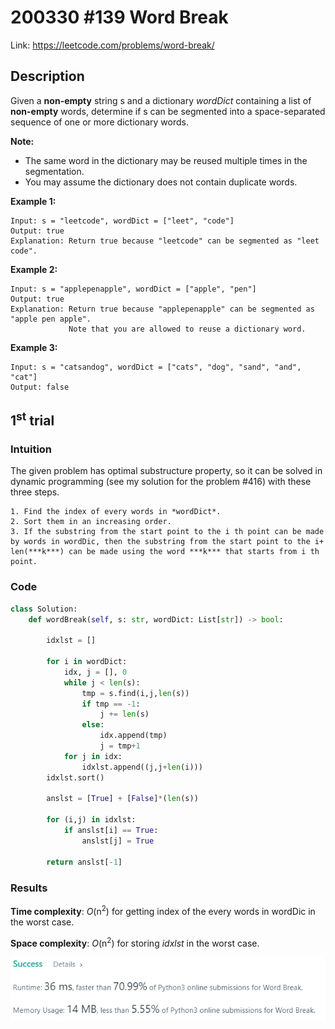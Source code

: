 # 200330 #139 Word Break
Link: https://leetcode.com/problems/word-break/

## Description
Given a **non-empty** string s and a dictionary *wordDict* containing a list of **non-empty** words, determine if s can be segmented into a space-separated sequence of one or more dictionary words.

**Note:**

- The same word in the dictionary may be reused multiple times in the segmentation.
- You may assume the dictionary does not contain duplicate words.


**Example 1:**

    Input: s = "leetcode", wordDict = ["leet", "code"]
    Output: true
    Explanation: Return true because "leetcode" can be segmented as "leet code".

**Example 2:**

    Input: s = "applepenapple", wordDict = ["apple", "pen"]
    Output: true
    Explanation: Return true because "applepenapple" can be segmented as "apple pen apple".
                 Note that you are allowed to reuse a dictionary word.

**Example 3:**

    Input: s = "catsandog", wordDict = ["cats", "dog", "sand", "and", "cat"]
    Output: false

## 1<sup>st</sup> trial

### Intuition
The given problem has optimal substructure property, so it can be solved in dynamic programming (see my solution for the problem #416) with these three steps.

    1. Find the index of every words in *wordDict*. 
    2. Sort them in an increasing order.
    3. If the substring from the start point to the i th point can be made by words in wordDic, then the substring from the start point to the i+ len(***k***) can be made using the word ***k*** that starts from i th point.

### Code
```python
class Solution:
    def wordBreak(self, s: str, wordDict: List[str]) -> bool:
        
        idxlst = []
        
        for i in wordDict:
            idx, j = [], 0
            while j < len(s):
                tmp = s.find(i,j,len(s))
                if tmp == -1:
                    j += len(s)
                else:
                    idx.append(tmp)
                    j = tmp+1
            for j in idx:
                idxlst.append((j,j+len(i)))
        idxlst.sort()
        
        anslst = [True] + [False]*(len(s))
        
        for (i,j) in idxlst:
            if anslst[i] == True:
                anslst[j] = True
        
        return anslst[-1]
```

### Results
**Time complexity**: *O*(n<sup>2</sup>) for getting index of the every words in wordDic in the worst case.

**Space complexity**: *O*(n<sup>2</sup>) for storing *idxlst* in the worst case.

![1st trial](https://github.com/minyookim/DailyCoding/blob/master/200330%20%23139%20Word%20Break/1st%20trial.PNG)
